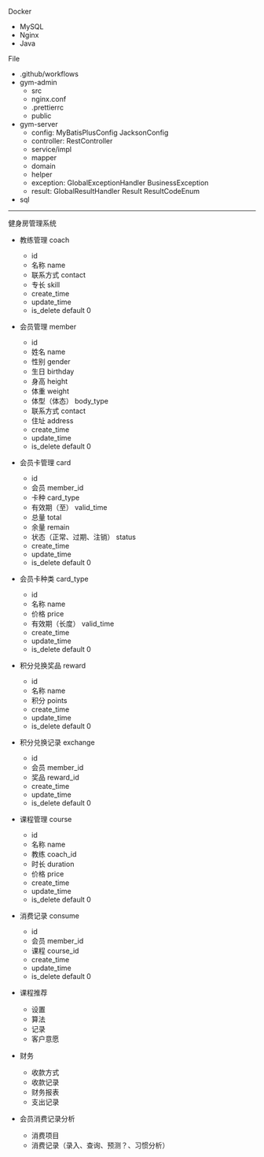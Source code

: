 Docker
- MySQL
- Nginx
- Java

File
- .github/workflows
- gym-admin
  - src
  - nginx.conf
  - .prettierrc
  - public
- gym-server
  - config: MyBatisPlusConfig JacksonConfig
  - controller: RestController
  - service/impl
  - mapper
  - domain
  - helper
  - exception: GlobalExceptionHandler BusinessException
  - result: GlobalResultHandler Result ResultCodeEnum
- sql

---
健身房管理系统
- 教练管理 coach
  - id
  - 名称 name
  - 联系方式 contact
  - 专长 skill
  - create_time
  - update_time
  - is_delete default 0

- 会员管理 member
  - id
  - 姓名 name
  - 性别 gender
  - 生日 birthday
  - 身高 height
  - 体重 weight
  - 体型（体态） body_type
  - 联系方式 contact
  - 住址 address
  - create_time
  - update_time
  - is_delete default 0

- 会员卡管理 card
  - id
  - 会员 member_id
  - 卡种 card_type
  - 有效期（至） valid_time
  - 总量 total
  - 余量 remain
  - 状态（正常、过期、注销） status
  - create_time
  - update_time
  - is_delete default 0

- 会员卡种类 card_type
  - id
  - 名称 name
  - 价格 price
  - 有效期（长度） valid_time
  - create_time
  - update_time
  - is_delete default 0

- 积分兑换奖品 reward
  - id
  - 名称 name
  - 积分 points
  - create_time
  - update_time
  - is_delete default 0

- 积分兑换记录 exchange
  - id
  - 会员 member_id
  - 奖品 reward_id
  - create_time
  - update_time
  - is_delete default 0

- 课程管理 course
  - id
  - 名称 name
  - 教练 coach_id
  - 时长 duration
  - 价格 price
  - create_time
  - update_time
  - is_delete default 0

- 消费记录 consume
  - id
  - 会员 member_id
  - 课程 course_id
  - create_time
  - update_time
  - is_delete default 0

- 课程推荐
  - 设置
  - 算法
  - 记录
  - 客户意愿

- 财务
  - 收款方式
  - 收款记录
  - 财务报表
  - 支出记录

- 会员消费记录分析
  - 消费项目
  - 消费记录（录入、查询、预测？、习惯分析）

